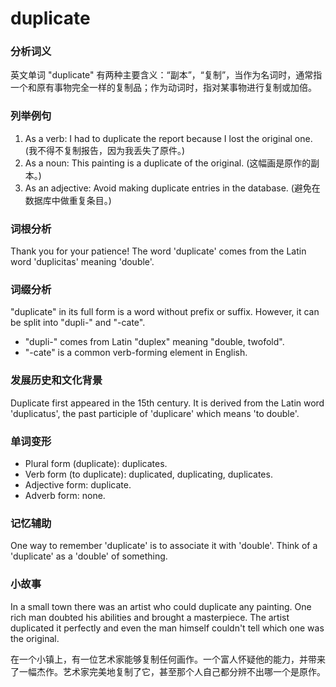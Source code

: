 # duplicate

### 分析词义

  

英文单词 "duplicate" 有两种主要含义：“副本”，“复制”，当作为名词时，通常指一个和原有事物完全一样的复制品；作为动词时，指对某事物进行复制或加倍。

  

### 列举例句

  

1.  As a verb: I had to duplicate the report because I lost the original one. (我不得不复制报告，因为我丢失了原件。)
2.  As a noun: This painting is a duplicate of the original. (这幅画是原作的副本。)
3.  As an adjective: Avoid making duplicate entries in the database. (避免在数据库中做重复条目。)

  

### 词根分析

  

Thank you for your patience! The word 'duplicate' comes from the Latin word 'duplicitas' meaning 'double'.

  

### 词缀分析

  

"duplicate" in its full form is a word without prefix or suffix. However, it can be split into "dupli-" and "-cate".

  

*   "dupli-" comes from Latin "duplex" meaning "double, twofold".
*   "-cate" is a common verb-forming element in English.

  

### 发展历史和文化背景

  

Duplicate first appeared in the 15th century. It is derived from the Latin word 'duplicatus', the past participle of 'duplicare' which means 'to double'.

  

### 单词变形

  

*   Plural form (duplicate): duplicates.
*   Verb form (to duplicate): duplicated, duplicating, duplicates.
*   Adjective form: duplicate.
*   Adverb form: none.

  

### 记忆辅助

  

One way to remember 'duplicate' is to associate it with 'double'. Think of a 'duplicate' as a 'double' of something.

  

### 小故事

  

In a small town there was an artist who could duplicate any painting. One rich man doubted his abilities and brought a masterpiece. The artist duplicated it perfectly and even the man himself couldn't tell which one was the original.

  

在一个小镇上，有一位艺术家能够复制任何画作。一个富人怀疑他的能力，并带来了一幅杰作。艺术家完美地复制了它，甚至那个人自己都分辨不出哪一个是原作。
